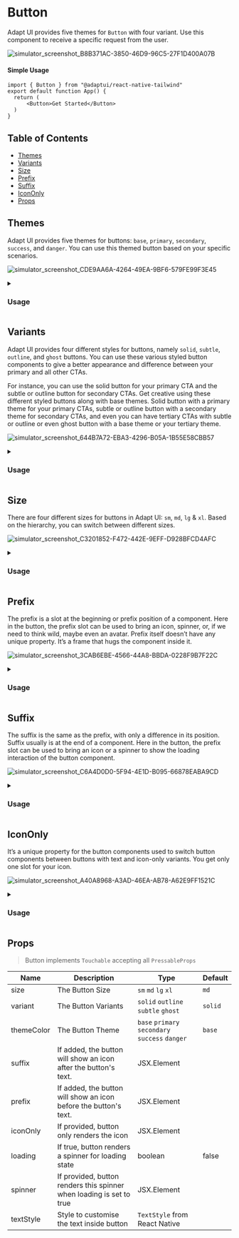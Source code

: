 # Button

Adapt UI provides five themes for `Button` with four variant. Use this component to receive a specific request from the user.

![simulator_screenshot_B8B371AC-3850-46D9-96C5-27F1D400A07B](https://user-images.githubusercontent.com/35562287/175280578-b5bfe58b-6129-429e-a120-9e7340f2414d.png)


#### Simple Usage

```
import { Button } from "@adaptui/react-native-tailwind"
export default function App() {
  return (
      <Button>Get Started</Button>
  )
}
```

## Table of Contents

- [Themes](#themes)
- [Variants](#variants)
- [Size](#size)
- [Prefix](#prefix)
- [Suffix](#suffix)
- [IconOnly](#icononly)
- [Props](#props)


## Themes

Adapt UI provides five themes for buttons: `base`, `primary`, `secondary`,
`success`, and `danger`. You can use this themed button based on your specific
scenarios.


![simulator_screenshot_CDE9AA6A-4264-49EA-9BF6-579FE99F3E45](https://user-images.githubusercontent.com/35562287/175274104-8c261360-0d0c-4753-bb51-c72514144049.png)

<details>
<summary>
  <h3>Usage</h3>
</summary>
  
```
import { Button, useTheme } from "@adaptui/react-native-tailwind"

export default function App() {
  const tailwind = useTheme();
  return (
    <>
      <Button>Get Started</Button>
      <Button themeColor="primary">Register for free</Button>
      <Button themeColor="secondary">Watch Demo</Button>
      <Button themeColor="success">Subscribe to Newsletter</Button>
      <Button themeColor="danger">Delete</Button>
    </>
  )
}

```
</details>
  
  
## Variants

Adapt UI provides four different styles for buttons, namely `solid`, `subtle`,
`outline`, and `ghost` buttons. You can use these various styled button
components to give a better appearance and difference between your primary and
all other CTAs.

For instance, you can use the solid button for your primary CTA and the subtle
or outline button for secondary CTAs. Get creative using these different styled
buttons along with base themes. Solid button with a primary theme for your
primary CTAs, subtle or outline button with a secondary theme for secondary
CTAs, and even you can have tertiary CTAs with subtle or outline or even ghost
button with a base theme or your tertiary theme.

![simulator_screenshot_644B7A72-EBA3-4296-B05A-1B55E58CBB57](https://user-images.githubusercontent.com/35562287/175274648-0d5c852f-82a9-49c4-a9a3-9e3401c27f8c.png)

<details>
  
<summary>
  <h3>Usage</h3>
</summary>

```
import { Button, useTheme } from "@adaptui/react-native-tailwind"

export default function App() {
  const tailwind = useTheme();
  return (
    <>
      <Button>Buy this Stock</Button>
      <Button variant="subtle">Contact Us</Button>
      <Button variant="outline">Add Subtask</Button>
      <Button variant="ghost">Skip for now</Button>
    </>
  )
}

```

</details>
  
## Size

There are four different sizes for buttons in Adapt UI: `sm`, `md`, `lg` & `xl`. 
Based on the hierarchy, you can switch between different sizes.

![simulator_screenshot_C3201852-F472-442E-9EFF-D928BFCD4AFC](https://user-images.githubusercontent.com/35562287/175275224-59d11951-fd45-4717-bc82-bbbdf4772fa0.png)

<details>
  
<summary>
  <h3>Usage</h3>
</summary>

```
import { Button, useTheme } from "@adaptui/react-native-tailwind"

export default function App() {
  const tailwind = useTheme();
  return (
    <>
      <Button size="sm">Share</Button>
      <Button>Share</Button>
      <Button size="lg">Share</Button>
      <Button size="xl">Share</Button>
    </>
  )
}

```

</details>

## Prefix

The prefix is a slot at the beginning or prefix position of a component. Here in
the button, the prefix slot can be used to bring an icon, spinner, or, if we
need to think wild, maybe even an avatar. Prefix itself doesn’t have any unique
property. It’s a frame that hugs the component inside it.

![simulator_screenshot_3CAB6EBE-4566-44A8-BBDA-0228F9B7F22C](https://user-images.githubusercontent.com/35562287/175275961-ec61f262-164c-4976-9e76-dff39b97ad10.png)

<details>
  
<summary>
  <h3>Usage</h3>
</summary>

```
import { Button, useTheme, Icon, DefaultUser } from "@adaptui/react-native-tailwind"

export default function App() {
  const tailwind = useTheme();
  return (
    <>
      <Button prefix={<Icon icon={<DefaultUser />} />} themeColor="success">
        Sign In
      </Button>
    </>
  )
}

```

</details>

## Suffix

The suffix is the same as the prefix, with only a difference in its position.
Suffix usually is at the end of a component. Here in the button, the prefix slot
can be used to bring an icon or a spinner to show the loading interaction of the
button component.

![simulator_screenshot_C6A4D0D0-5F94-4E1D-B095-66878EABA9CD](https://user-images.githubusercontent.com/35562287/175276283-0ada6b3a-3494-495b-8996-ed68f3399b98.png)

<details>
  
<summary>
  <h3>Usage</h3>
</summary>

```
import { Button, useTheme, Icon, CaretRight } from "@adaptui/react-native-tailwind"

export default function App() {
  const tailwind = useTheme();
  return (
    <>
      <Button themeColor="primary" suffix={<Icon icon={<CaretRight />} />}>
        Continue
      </Button>
    </>
  )
}

```

</details>

## IconOnly

It’s a unique property for the button components used to switch button
components between buttons with text and icon-only variants. You get only one
slot for your icon.

![simulator_screenshot_A40A8968-A3AD-46EA-AB78-A62E9FF1521C](https://user-images.githubusercontent.com/35562287/175276812-619d46b4-a948-43c5-a338-38e70d7359bd.png)

<details>
  
<summary>
  <h3>Usage</h3>
</summary>

```
import { Button, useTheme, Icon, CaretRight, Add, Delete } from "@adaptui/react-native-tailwind"

export default function App() {
  const tailwind = useTheme();
  return (
    <>
      <Button
        themeColor="primary"
        iconOnly={<Icon icon={<CaretRight />} />}
        style={tailwind.style("my-1")}
      />
      <Button
        themeColor="success"
        iconOnly={<Icon icon={<Add />} />}
        style={tailwind.style("my-1")}
      />
      <Button
        themeColor="danger"
        iconOnly={<Icon icon={<Delete />} />}
        style={tailwind.style("my-1")}
      />
    </>
  )
}
```
</details>

## Props

> Button implements `Touchable` accepting all `PressableProps`

| Name       | Description                                                          | Type                                            | Default |
| ---------- | -------------------------------------------------------------------- | ----------------------------------------------- | ------- |
| size       | The Button Size                                                      | `sm` `md` `lg` `xl`                             | `md`    |
| variant    | The Button Variants                                                  | `solid` `outline` `subtle` `ghost`              | `solid` |
| themeColor | The Button Theme                                                     | `base` `primary` `secondary` `success` `danger` | `base`  |
| suffix     | If added, the button will show an icon after the button's text.      | JSX.Element                                     |         |
| prefix     | If added, the button will show an icon before the button's text.     | JSX.Element                                     |         |
| iconOnly   | If provided, button only renders the icon                            | JSX.Element                                     |         |
| loading    | If true, button renders a spinner for loading state                  | boolean                                         | false   |
| spinner    | If provided, button renders this spinner when loading is set to true | JSX.Element                                     |         |
| textStyle  | Style to customise the text inside button                            | `TextStyle` from React Native                   |         |
